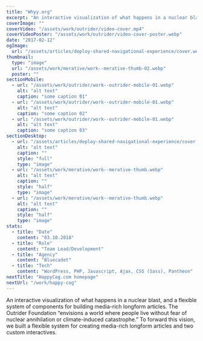```yaml
---
title: "Whyy.org"
excerpt: "An interactive visualization of what happens in a nuclear blast, and a flexible system of components for building media-rich longform articles. The Outrider Foundation “envisions a world where people live without fear of nuclear annihilation or climate-induced catastrophe.” To forward this vision, we built a flexible system for creating media-rich longform articles and two custom interactives."
coverImage: ""
coverVideo: "/assets/work/outrider/video-cover.mp4"
coverVideoPoster: "/assets/work/outrider/video-cover-poster.webp"
date: "2017-02-12"
ogImage:
  url: "/assets/articles/deploy-shared-navigational-experience/cover.webp"
thumbnail:
  type: "image"
  url: "/assets/work/merative/work--merative-thumb-02.webp"
  poster: ""
sectionMobile:
  - url: "/assets/work/outrider/work--outrider-mobile-01.webp"
    alt: "alt text"
    caption: "some caption 01"
  - url: "/assets/work/outrider/work--outrider-mobile-01.webp"
    alt: "alt text"
    caption: "some caption 02"
  - url: "/assets/work/outrider/work--outrider-mobile-01.webp"
    alt: "alt text"
    caption: "some caption 03"
sectionDesktop:
  - url: "/assets/articles/deploy-shared-navigational-experience/cover.webp"
    alt: "alt text"
    caption: ""
    style: "full"
    type: "image"
  - url: "/assets/work/merative/work--merative-thumb.webp"
    alt: "alt text"
    caption: ""
    style: "half"
    type: "image"
  - url: "/assets/work/merative/work--merative-thumb.webp"
    alt: "alt text"
    caption: ""
    style: "half"
    type: "image"
stats:
  - title: "Date"
    content: "03.10.2018"
  - title: "Role"
    content: "Team Lead/Development"
  - title: "Agency"
    content: "Bluecadet"
  - title: "Tech"
    content: "WordPress, PHP, Javascript, Ajax, CSS (Sass), Pantheon"
nextTitle: "HappyCog.com homepage"
nextUrl: "/work/happy-cog"
---
```


An interactive visualization of what happens in a nuclear blast, and a flexible system of components for building media-rich longform articles. The Outrider Foundation “envisions a world where people live without fear of nuclear annihilation or climate-induced catastrophe.” To forward this vision, we built a flexible system for creating media-rich longform articles and two custom interactives.

